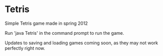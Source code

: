 Tetris
======

Simple Tetris game made in spring 2012

Run 'java Tetris' in the command prompt to run the game.

Updates to saving and loading games coming soon, as they may not work perfectly right now.